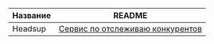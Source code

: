 | Название | README |
| ------ | ------ |
|Headsup|[Сервис по отслеживаю конкурентов]([https://v0.dev/](https://headsup.bot/))|
